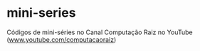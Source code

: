 # mini-series
Códigos de mini-séries no Canal Computação Raiz no YouTube (www.youtube.com/computacaoraiz)
